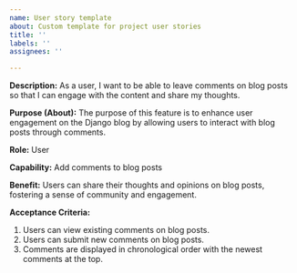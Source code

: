```yaml
---
name: User story template
about: Custom template for project user stories
title: ''
labels: ''
assignees: ''

---
```


**Description:**
As a user, I want to be able to leave comments on blog posts so that I can engage with the content and share my thoughts.

**Purpose (About):**
The purpose of this feature is to enhance user engagement on the Django blog by allowing users to interact with blog posts through comments.

**Role:**
User

**Capability:**
Add comments to blog posts

**Benefit:**
Users can share their thoughts and opinions on blog posts, fostering a sense of community and engagement.

**Acceptance Criteria:**
1. Users can view existing comments on blog posts.
2. Users can submit new comments on blog posts.
3. Comments are displayed in chronological order with the newest comments at the top.
